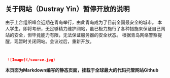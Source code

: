 ## 关于网站（Dustray Yin）暂停开放的说明


由于上合组织峰会近期在青岛举行，由此青岛成为了目前全国最安全的城市。
本人学生，即将考研，无足够精力维护网站，虽已极力施行了各种措施来保证自己网站的安全，但毕竟能力有限，无法保证服务器的安全状态。
根据青岛网络警察提醒，现暂时关闭网站。会议过后，重新开放。
```markdown


 ![Image](/source.jpg)
```

**本页面为Markdown编写的静态页面，挂载于全球最大的代码托管网站Github**
